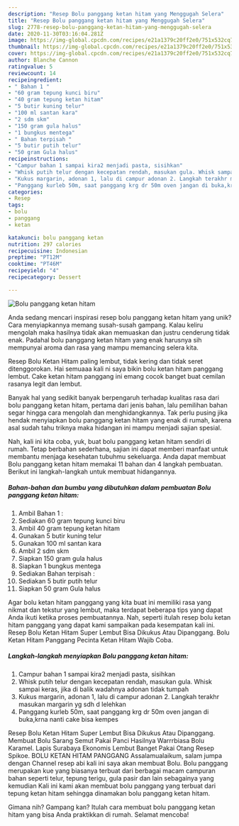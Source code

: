 ```yaml
---
description: "Resep Bolu panggang ketan hitam yang Menggugah Selera"
title: "Resep Bolu panggang ketan hitam yang Menggugah Selera"
slug: 2778-resep-bolu-panggang-ketan-hitam-yang-menggugah-selera
date: 2020-11-30T03:16:04.281Z
image: https://img-global.cpcdn.com/recipes/e21a1379c20ff2e0/751x532cq70/bolu-panggang-ketan-hitam-foto-resep-utama.jpg
thumbnail: https://img-global.cpcdn.com/recipes/e21a1379c20ff2e0/751x532cq70/bolu-panggang-ketan-hitam-foto-resep-utama.jpg
cover: https://img-global.cpcdn.com/recipes/e21a1379c20ff2e0/751x532cq70/bolu-panggang-ketan-hitam-foto-resep-utama.jpg
author: Blanche Cannon
ratingvalue: 5
reviewcount: 14
recipeingredient:
- " Bahan 1 "
- "60 gram tepung kunci biru"
- "40 gram tepung ketan hitam"
- "5 butir kuning telur"
- "100 ml santan kara"
- "2 sdm skm"
- "150 gram gula halus"
- "1 bungkus mentega"
- " Bahan terpisah "
- "5 butir putih telur"
- "50 gram Gula halus"
recipeinstructions:
- "Campur bahan 1 sampai kira2 menjadi pasta, sisihkan"
- "Whisk putih telur dengan kecepatan rendah, masukan gula. Whisk sampai keras, jika di balik wadahnya adonan tidak tumpah"
- "Kukus margarin, adonan 1, lalu di campur adonan 2. Langkah terakhr masukan margarin yg sdh d lelehkan"
- "Panggang kurleb 50m, saat panggang krg dr 50m oven jangan di buka,krna nanti cake bisa kempes"
categories:
- Resep
tags:
- bolu
- panggang
- ketan

katakunci: bolu panggang ketan 
nutrition: 297 calories
recipecuisine: Indonesian
preptime: "PT12M"
cooktime: "PT46M"
recipeyield: "4"
recipecategory: Dessert

---
```



![Bolu panggang ketan hitam](https://img-global.cpcdn.com/recipes/e21a1379c20ff2e0/751x532cq70/bolu-panggang-ketan-hitam-foto-resep-utama.jpg)

Anda sedang mencari inspirasi resep bolu panggang ketan hitam yang unik? Cara menyiapkannya memang susah-susah gampang. Kalau keliru mengolah maka hasilnya tidak akan memuaskan dan justru cenderung tidak enak. Padahal bolu panggang ketan hitam yang enak harusnya sih mempunyai aroma dan rasa yang mampu memancing selera kita.

Resep Bolu Ketan Hitam paling lembut, tidak kering dan tidak seret ditenggorokan. Hai semuaaa kali ni saya bikin bolu ketan hitam panggang lembut. Cake ketan hitam panggang ini emang cocok banget buat cemilan rasanya legit dan lembut.

Banyak hal yang sedikit banyak berpengaruh terhadap kualitas rasa dari bolu panggang ketan hitam, pertama dari jenis bahan, lalu pemilihan bahan segar hingga cara mengolah dan menghidangkannya. Tak perlu pusing jika hendak menyiapkan bolu panggang ketan hitam yang enak di rumah, karena asal sudah tahu triknya maka hidangan ini mampu menjadi sajian spesial.


Nah, kali ini kita coba, yuk, buat bolu panggang ketan hitam sendiri di rumah. Tetap berbahan sederhana, sajian ini dapat memberi manfaat untuk membantu menjaga kesehatan tubuhmu sekeluarga. Anda dapat membuat Bolu panggang ketan hitam memakai 11 bahan dan 4 langkah pembuatan. Berikut ini langkah-langkah untuk membuat hidangannya.

<!--inarticleads1-->

##### Bahan-bahan dan bumbu yang dibutuhkan dalam pembuatan Bolu panggang ketan hitam:

1. Ambil  Bahan 1 :
1. Sediakan 60 gram tepung kunci biru
1. Ambil 40 gram tepung ketan hitam
1. Gunakan 5 butir kuning telur
1. Gunakan 100 ml santan kara
1. Ambil 2 sdm skm
1. Siapkan 150 gram gula halus
1. Siapkan 1 bungkus mentega
1. Sediakan  Bahan terpisah :
1. Sediakan 5 butir putih telur
1. Siapkan 50 gram Gula halus


Agar bolu ketan hitam panggang yang kita buat ini memiliki rasa yang nikmat dan tekstur yang lembut, maka terdapat beberapa tips yang dapat Anda ikuti ketika proses pembuatannya. Nah, seperti itulah resep bolu ketan hitam panggang yang dapat kami sampaikan pada kesempatan kali ini. Resep Bolu Ketan Hitam Super Lembut Bisa Dikukus Atau Dipanggang. Bolu Ketan Hitam Panggang Pecinta Ketan Hitam Wajib Coba. 

<!--inarticleads2-->

##### Langkah-langkah menyiapkan Bolu panggang ketan hitam:

1. Campur bahan 1 sampai kira2 menjadi pasta, sisihkan
1. Whisk putih telur dengan kecepatan rendah, masukan gula. Whisk sampai keras, jika di balik wadahnya adonan tidak tumpah
1. Kukus margarin, adonan 1, lalu di campur adonan 2. Langkah terakhr masukan margarin yg sdh d lelehkan
1. Panggang kurleb 50m, saat panggang krg dr 50m oven jangan di buka,krna nanti cake bisa kempes


Resep Bolu Ketan Hitam Super Lembut Bisa Dikukus Atau Dipanggang. Membuat Bolu Sarang Semut Pakai Panci Hasilnya Warrrbiasa Bolu Karamel. Lapis Surabaya Ekonomis Lembut Banget Pakai Otang Resep Spikoe. BOLU KETAN HITAM PANGGANG Assalamualaikum, salam jumpa dengan Channel resep abi kali ini saya akan membuat Bolu. Bolu panggang merupakan kue yang biasanya terbuat dari berbagai macam campuran bahan seperti telur, tepung terigu, gula pasir dan lain sebagainya yang kemudian Kali ini kami akan membuat bolu panggang yang terbuat dari tepung ketan hitam sehingga dinamakan bolu panggang ketan hitam. 

Gimana nih? Gampang kan? Itulah cara membuat bolu panggang ketan hitam yang bisa Anda praktikkan di rumah. Selamat mencoba!

